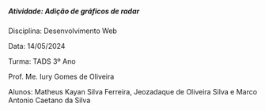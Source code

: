 <h5>Atividade: Adição de gráficos de radar</h5>
Disciplina: Desenvolvimento Web

Data: 14/05/2024

Turma: TADS 3º Ano

Prof. Me. Iury Gomes de Oliveira

Alunos: Matheus Kayan Silva Ferreira, Jeozadaque de Oliveira Silva e Marco Antonio Caetano da Silva
